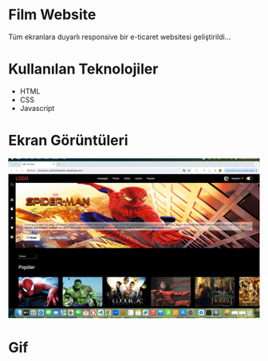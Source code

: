 # Film Website
 Tüm ekranlara duyarlı responsive bir e-ticaret websitesi geliştirildi...

 # Kullanılan Teknolojiler
- HTML
- CSS
- Javascript


# Ekran Görüntüleri
![](img/screen.png)

# Gif
![]()
